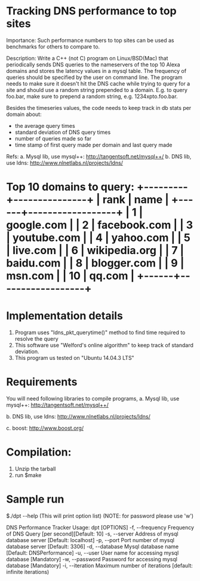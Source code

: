 # Tracking DNS performance to top sites
Importance: Such performance numbers to top sites can be used as benchmarks for others to compare to.

Description:
Write a C++ (not C) program on Linux/BSD(Mac) that periodically sends DNS queries to the nameservers of the top 10 Alexa domains and stores the latency values in a mysql table. The frequency of queries should be specified by the user on command line. The program needs to make sure it doesn't hit the DNS cache while trying to query for a site and should use a random string prepended to a domain. E.g. to query foo.bar, make sure to prepend a random string, e.g. 1234xpto.foo.bar.

Besides the timeseries values, the code needs to keep track in db stats per domain about:
+ the average query times
+ standard deviation of DNS query times
+ number of queries made so far
+ time stamp of first query made per domain and last query made


Refs:
a. Mysql lib, use mysql++:
http://tangentsoft.net/mysql++/
b. DNS lib, use ldns:
http://www.nlnetlabs.nl/projects/ldns/

Top 10 domains to query:
+---------+---------------+
|    rank | name      	  |
+------+------------------+
|	1 | google.com	  |
|	2 | facebook.com  |
|	3 | youtube.com   |
|	4 | yahoo.com 	  |
|	5 | live.com  	  |
|	6 | wikipedia.org |
|	7 | baidu.com 	  |
|	8 | blogger.com   |
|	9 | msn.com   	  |
|      10 | qq.com    	  |
+------+------------------+
=================================

# Implementation details
1. Program uses "ldns_pkt_querytime()" method to find time required to resolve the query
2. This software use "Welford's online algorithm" to keep track of standard deviation.
3. This program us tested on "Ubuntu 14.04.3 LTS"

# Requirements
You will need following libraries to compile programs,
a. Mysql lib, use mysql++:
http://tangentsoft.net/mysql++/

b. DNS lib, use ldns:
http://www.nlnetlabs.nl/projects/ldns/

c. boost:
http://www.boost.org/

# Compilation:
1. Unzip the tarball 
2. run $make

# Sample run
$./dpt --help (This will print option list) (NOTE: for password please use 'w')

DNS Performance Tracker
Usage: dpt [OPTIONS]
         -f, --frequency        Frequency of DNS Query [per second][Default: 10]
         -s, --server           Address of mysql database server [Default: localhost]
         -p, --port             Port number of mysql database server [Default: 3306]
         -d, --database         Mysql database name [Default: DNSPerformance]
         -u, --user             User name for accessing mysql database [Mandatory]
         -w, --password         Password for accessing mysql database [Mandatory]
         -i, --iteration        Maximum number of iterations [default: infinite iterations)
